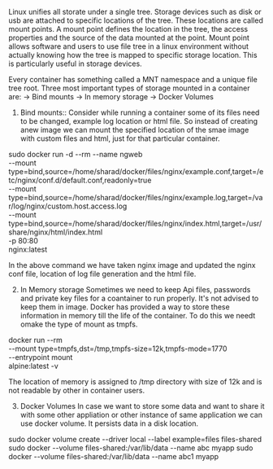 Linux unifies all storate under a single tree. Storage devices such as disk or usb are attached to specific locations of 
the tree. These locations are called mount points. A mount point defines the location in the tree, the access properties
and the source of the data mounted at the point. Mount point allows software and users to use file tree in a linux environment
without actually knowing how the tree is mapped to specific storage location. This is particularly useful in storage devices.

Every container has something called a MNT namespace and a unique file tree root.
Three most important types of storage mounted in a container are:
-> Bind mounts
-> In memory storage
-> Docker Volumes


1. Bind mounts::
Consider while running a container some of its files need to be changed, example log location or html file. So instead of 
creating anew image we can mount the specified location of the smae image with custom files and html, just for that particular
container.

sudo docker run -d --rm --name ngweb \
--mount type=bind,source=/home/sharad/docker/files/nginx/example.conf,target=/etc/nginx/conf.d/default.conf,readonly=true \
--mount type=bind,source=/home/sharad/docker/files/nginx/example.log,target=/var/log/nginx/custom.host.access.log  \
--mount type=bind,source=/home/sharad/docker/files/nginx/index.html,target=/usr/share/nginx/html/index.html \
-p 80:80 \
nginx:latest

In the above command we have taken nginx image and updated the nginx conf file, location of log file generation and the 
html file. 

2. In Memory storage
Sometimes we need to keep Api files, passwords and private key files for a coantainer to run properly. It's not advised to 
keep them in image. Docker has provided a way to store these information in memory till the life of the container.
To do this we needt omake the type of mount as tmpfs. 

docker run --rm \
--mount type=tmpfs,dst=/tmp,tmpfs-size=12k,tmpfs-mode=1770 \
--entrypoint mount \
alpine:latest -v

The location of memory is assigned to /tmp directory with size of 12k and is not readable by other in container users.

3. Docker Volumes
In case we want to store some data and want to share it with some other appliation or other instance of same application 
we can use docker volume. It persists data in a disk location.

sudo docker volume create --driver local --label example=files files-shared
sudo docker --volume files-shared:/var/lib/data --name abc myapp 
sudo docker --volume files-shared:/var/lib/data --name abc1 myapp 

